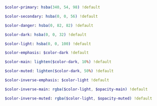 ``` sass
$color-primary: hsba(340, 54, 98) !default
```

``` sass
$color-secondary: hsba(0, 0, 56) !default
```

``` sass
$color-danger: hsba(0, 82, 82) !default
```

``` sass
$color-dark: hsba(0, 0, 32) !default
```

``` sass
$color-light: hsba(0, 0, 100) !default
```

``` sass
$color-emphasis: $color-dark !default
```

``` sass
$color-main: lighten($color-dark, 10%) !default
```

``` sass
$color-muted: lighten($color-dark, 50%) !default
```

``` sass
$color-inverse-emphasis: $color-light !default
```

``` sass
$color-inverse-main: rgba($color-light, $opacity-main) !default
```

``` sass
$color-inverse-muted: rgba($color-light, $opacity-muted) !default
```